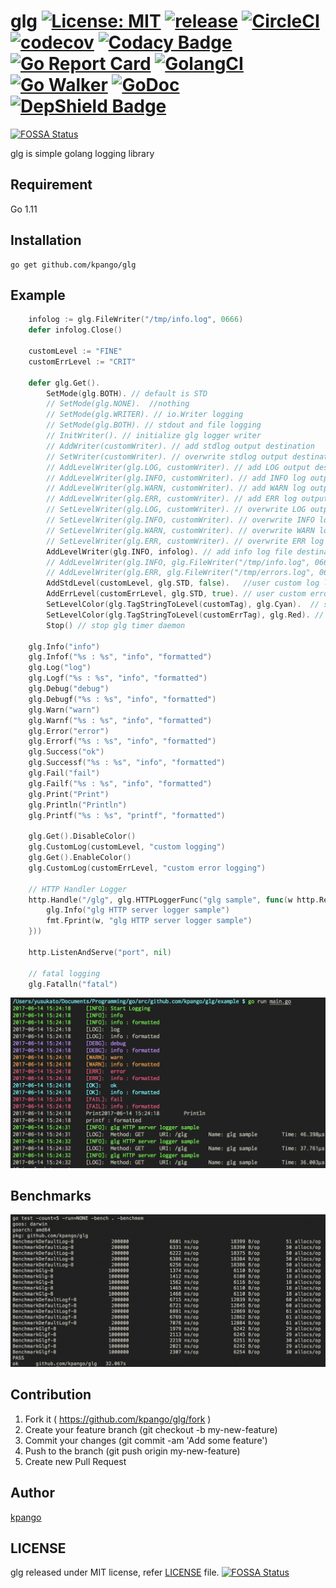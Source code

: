 # glg [![License: MIT](https://img.shields.io/badge/License-MIT-blue.svg?style=flat-square)](https://opensource.org/licenses/Apache-2.0) [![release](https://img.shields.io/github/release/kpango/glg.svg?style=flat-square)](https://github.com/kpango/glg/releases/latest) [![CircleCI](https://circleci.com/gh/kpango/glg.svg)](https://circleci.com/gh/kpango/glg) [![codecov](https://codecov.io/gh/kpango/glg/branch/master/graph/badge.svg?token=2CzooNJtUu&style=flat-square)](https://codecov.io/gh/kpango/glg) [![Codacy Badge](https://api.codacy.com/project/badge/Grade/a6e544eee7bc49e08a000bb10ba3deed)](https://www.codacy.com/app/i.can.feel.gravity/glg?utm_source=github.com&amp;utm_medium=referral&amp;utm_content=kpango/glg&amp;utm_campaign=Badge_Grade) [![Go Report Card](https://goreportcard.com/badge/github.com/kpango/glg)](https://goreportcard.com/report/github.com/kpango/glg) [![GolangCI](https://golangci.com/badges/github.com/kpango/glg.svg?style=flat-square)](https://golangci.com/r/github.com/kpango/glg) [![Go Walker](http://gowalker.org/api/v1/badge)](https://gowalker.org/github.com/kpango/glg) [![GoDoc](http://godoc.org/github.com/kpango/glg?status.svg)](http://godoc.org/github.com/kpango/glg) [![DepShield Badge](https://depshield.sonatype.org/badges/kpango/glg/depshield.svg)](https://depshield.github.io)
[![FOSSA Status](https://app.fossa.io/api/projects/git%2Bgithub.com%2Fkpango%2Fglg.svg?type=shield)](https://app.fossa.io/projects/git%2Bgithub.com%2Fkpango%2Fglg?ref=badge_shield)


glg is simple golang logging library

## Requirement
Go 1.11

## Installation
```shell
go get github.com/kpango/glg
```

## Example
```go
	infolog := glg.FileWriter("/tmp/info.log", 0666)
	defer infolog.Close()

	customLevel := "FINE"
	customErrLevel := "CRIT"

	defer glg.Get().
		SetMode(glg.BOTH). // default is STD
		// SetMode(glg.NONE).  //nothing
		// SetMode(glg.WRITER). // io.Writer logging
		// SetMode(glg.BOTH). // stdout and file logging
		// InitWriter(). // initialize glg logger writer
		// AddWriter(customWriter). // add stdlog output destination
		// SetWriter(customWriter). // overwrite stdlog output destination
		// AddLevelWriter(glg.LOG, customWriter). // add LOG output destination
		// AddLevelWriter(glg.INFO, customWriter). // add INFO log output destination
		// AddLevelWriter(glg.WARN, customWriter). // add WARN log output destination
		// AddLevelWriter(glg.ERR, customWriter). // add ERR log output destination
		// SetLevelWriter(glg.LOG, customWriter). // overwrite LOG output destination
		// SetLevelWriter(glg.INFO, customWriter). // overwrite INFO log output destination
		// SetLevelWriter(glg.WARN, customWriter). // overwrite WARN log output destination
		// SetLevelWriter(glg.ERR, customWriter). // overwrite ERR log output destination
		AddLevelWriter(glg.INFO, infolog). // add info log file destination
		// AddLevelWriter(glg.INFO, glg.FileWriter("/tmp/info.log", 0666)). // add info log file destination
		// AddLevelWriter(glg.ERR, glg.FileWriter("/tmp/errors.log", 0666)). // add error log file destination
		AddStdLevel(customLevel, glg.STD, false).   //user custom log level
		AddErrLevel(customErrLevel, glg.STD, true). // user custom error log level
		SetLevelColor(glg.TagStringToLevel(customTag), glg.Cyan).  // set color output to user custom level
		SetLevelColor(glg.TagStringToLevel(customErrTag), glg.Red). // set color output to user custom level
		Stop() // stop glg timer daemon

	glg.Info("info")
	glg.Infof("%s : %s", "info", "formatted")
	glg.Log("log")
	glg.Logf("%s : %s", "info", "formatted")
	glg.Debug("debug")
	glg.Debugf("%s : %s", "info", "formatted")
	glg.Warn("warn")
	glg.Warnf("%s : %s", "info", "formatted")
	glg.Error("error")
	glg.Errorf("%s : %s", "info", "formatted")
	glg.Success("ok")
	glg.Successf("%s : %s", "info", "formatted")
	glg.Fail("fail")
	glg.Failf("%s : %s", "info", "formatted")
	glg.Print("Print")
	glg.Println("Println")
	glg.Printf("%s : %s", "printf", "formatted")

	glg.Get().DisableColor()
	glg.CustomLog(customLevel, "custom logging")
	glg.Get().EnableColor()
	glg.CustomLog(customErrLevel, "custom error logging")

	// HTTP Handler Logger
	http.Handle("/glg", glg.HTTPLoggerFunc("glg sample", func(w http.ResponseWriter, r *http.Request) {
		glg.Info("glg HTTP server logger sample")
		fmt.Fprint(w, "glg HTTP server logger sample")
	}))

	http.ListenAndServe("port", nil)

	// fatal logging
	glg.Fatalln("fatal")
```

![Sample Logs](https://github.com/kpango/glg/raw/master/images/sample.png)

## Benchmarks

![Bench](https://github.com/kpango/glg/raw/master/images/bench.png)

## Contribution
1. Fork it ( https://github.com/kpango/glg/fork )
2. Create your feature branch (git checkout -b my-new-feature)
3. Commit your changes (git commit -am 'Add some feature')
4. Push to the branch (git push origin my-new-feature)
5. Create new Pull Request

## Author
[kpango](https://github.com/kpango)

## LICENSE
glg released under MIT license, refer [LICENSE](https://github.com/kpango/glg/blob/master/LICENSE) file.
[![FOSSA Status](https://app.fossa.io/api/projects/git+github.com/kpango/glg.svg?type=large)](https://app.fossa.io/projects/git+github.com/kpango/glg?ref=badge_large)
